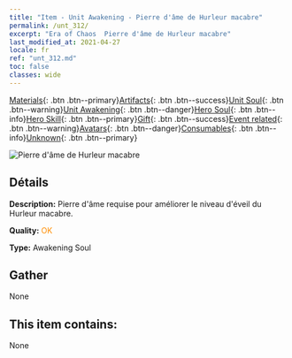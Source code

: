 ```yaml
---
title: "Item - Unit Awakening - Pierre d'âme de Hurleur macabre"
permalink: /unt_312/
excerpt: "Era of Chaos  Pierre d'âme de Hurleur macabre"
last_modified_at: 2021-04-27
locale: fr
ref: "unt_312.md"
toc: false
classes: wide
---
```

 [Materials](/ItemsFR/){: .btn .btn--primary}[Artifacts](/ItemsFR/Artifacts/){: .btn .btn--success}[Unit Soul](/ItemsFR/UnitSoul/){: .btn .btn--warning}[Unit Awakening](/ItemsFR/UnitAwakening/){: .btn .btn--danger}[Hero Soul](/ItemsFR/HeroSoul/){: .btn .btn--info}[Hero Skill](/ItemsFR/HeroSkill/){: .btn .btn--primary}[Gift](/ItemsFR/Gift/){: .btn .btn--success}[Event related](/ItemsFR/Events/){: .btn .btn--warning}[Avatars](/ItemsFR/Avatars/){: .btn .btn--danger}[Consumables](/ItemsFR/Consumables/){: .btn .btn--info}[Unknown](/ItemsFR/Unknown/){: .btn .btn--primary}

 ![Pierre d'âme de Hurleur macabre](/images/u/tia_kuangzhanshi.jpg)

## Détails
 **Description:** Pierre d'âme requise pour améliorer le niveau d'éveil du Hurleur macabre.

 **Quality:** <span style="color: #FF8C00">OK</span>

 **Type:** Awakening Soul

## Gather

  None

## This item contains:

  None

